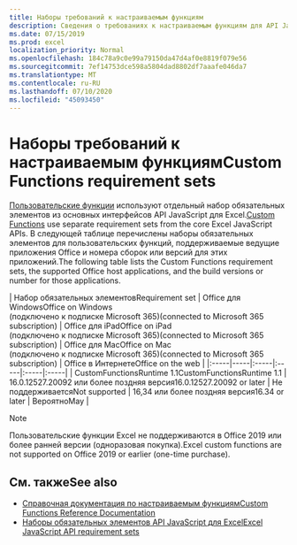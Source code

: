 ```yaml
---
title: Наборы требований к настраиваемым функциям
description: Сведения о требованиях к настраиваемым функциям для API JavaScript для Excel
ms.date: 07/15/2019
ms.prod: excel
localization_priority: Normal
ms.openlocfilehash: 184c78a9c0e99a79150da47d4af0e8819f079e56
ms.sourcegitcommit: 7ef14753dce598a5804dad8802df7aaafe046da7
ms.translationtype: MT
ms.contentlocale: ru-RU
ms.lasthandoff: 07/10/2020
ms.locfileid: "45093450"
---
```

# <a name="custom-functions-requirement-sets"></a><span data-ttu-id="a48ea-103">Наборы требований к настраиваемым функциям</span><span class="sxs-lookup"><span data-stu-id="a48ea-103">Custom Functions requirement sets</span></span>

<span data-ttu-id="a48ea-104">[Пользовательские функции](./custom-functions-overview.md) используют отдельный набор обязательных элементов из основных интерфейсов API JavaScript для Excel.</span><span class="sxs-lookup"><span data-stu-id="a48ea-104">[Custom Functions](./custom-functions-overview.md) use separate requirement sets from the core Excel JavaScript APIs.</span></span> <span data-ttu-id="a48ea-105">В следующей таблице перечислены наборы обязательных элементов для пользовательских функций, поддерживаемые ведущие приложения Office и номера сборок или версий для этих приложений.</span><span class="sxs-lookup"><span data-stu-id="a48ea-105">The following table lists the Custom Functions requirement sets, the supported Office host applications, and the build versions or number for those applications.</span></span>

|  <span data-ttu-id="a48ea-106">Набор обязательных элементов</span><span class="sxs-lookup"><span data-stu-id="a48ea-106">Requirement set</span></span>  |  <span data-ttu-id="a48ea-107">Office для Windows</span><span class="sxs-lookup"><span data-stu-id="a48ea-107">Office on Windows</span></span><br><span data-ttu-id="a48ea-108">(подключено к подписке Microsoft 365)</span><span class="sxs-lookup"><span data-stu-id="a48ea-108">(connected to Microsoft 365 subscription)</span></span>  |  <span data-ttu-id="a48ea-109">Office для iPad</span><span class="sxs-lookup"><span data-stu-id="a48ea-109">Office on iPad</span></span><br><span data-ttu-id="a48ea-110">(подключено к подписке Microsoft 365)</span><span class="sxs-lookup"><span data-stu-id="a48ea-110">(connected to Microsoft 365 subscription)</span></span>  |  <span data-ttu-id="a48ea-111">Office для Mac</span><span class="sxs-lookup"><span data-stu-id="a48ea-111">Office on Mac</span></span><br><span data-ttu-id="a48ea-112">(подключено к подписке Microsoft 365)</span><span class="sxs-lookup"><span data-stu-id="a48ea-112">(connected to Microsoft 365 subscription)</span></span>  | <span data-ttu-id="a48ea-113">Office в Интернете</span><span class="sxs-lookup"><span data-stu-id="a48ea-113">Office on the web</span></span> |
|:-----|-----|:-----|:-----|:-----|:-----|
| <span data-ttu-id="a48ea-114">CustomFunctionsRuntime 1.1</span><span class="sxs-lookup"><span data-stu-id="a48ea-114">CustomFunctionsRuntime 1.1</span></span> | <span data-ttu-id="a48ea-115">16.0.12527.20092 или более поздняя версия</span><span class="sxs-lookup"><span data-stu-id="a48ea-115">16.0.12527.20092 or later</span></span> | <span data-ttu-id="a48ea-116">Не поддерживается</span><span class="sxs-lookup"><span data-stu-id="a48ea-116">Not supported</span></span> | <span data-ttu-id="a48ea-117">16,34 или более поздняя версия</span><span class="sxs-lookup"><span data-stu-id="a48ea-117">16.34 or later</span></span> | <span data-ttu-id="a48ea-118">Вероятно</span><span class="sxs-lookup"><span data-stu-id="a48ea-118">May</span></span> |

> [!NOTE]
> <span data-ttu-id="a48ea-119">Пользовательские функции Excel не поддерживаются в Office 2019 или более ранней версии (одноразовая покупка).</span><span class="sxs-lookup"><span data-stu-id="a48ea-119">Excel custom functions are not supported on Office 2019 or earlier (one-time purchase).</span></span>

## <a name="see-also"></a><span data-ttu-id="a48ea-120">См. также</span><span class="sxs-lookup"><span data-stu-id="a48ea-120">See also</span></span>

- [<span data-ttu-id="a48ea-121">Справочная документация по настраиваемым функциям</span><span class="sxs-lookup"><span data-stu-id="a48ea-121">Custom Functions Reference Documentation</span></span>](/javascript/api/custom-functions-runtime)
- [<span data-ttu-id="a48ea-122">Наборы обязательных элементов API JavaScript для Excel</span><span class="sxs-lookup"><span data-stu-id="a48ea-122">Excel JavaScript API requirement sets</span></span>](../reference/requirement-sets/excel-api-requirement-sets.md)

